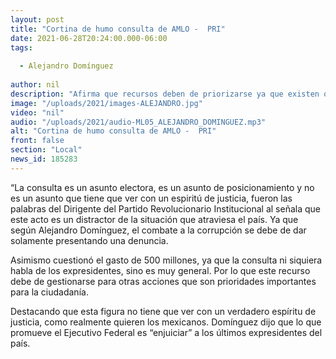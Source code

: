 ```yaml
---
layout: post
title: "Cortina de humo consulta de AMLO -  PRI"
date: 2021-06-28T20:24:00.000-06:00
tags:
  
  - Alejandro Domínguez
  
author: nil
description: "Afirma que recursos deben de priorizarse ya que existen otras carencias."
image: "/uploads/2021/images-ALEJANDRO.jpg"
video: "nil"
audio: "/uploads/2021/audio-ML05_ALEJANDRO_DOMINGUEZ.mp3"
alt: "Cortina de humo consulta de AMLO -  PRI"
front: false
section: "Local"
news_id: 185283
---
```


“La consulta es un asunto electora, es un asunto de posicionamiento y no es un asunto que tiene que ver con un espiritú de justicia, fueron las palabras del Dirigente del Partido Revolucionario Institucional al señala que este acto es un distractor de la situación que atraviesa el país. Ya que según Alejandro Domínguez, el combate a la corrupción se debe de dar solamente presentando una denuncia.

Asimismo cuestionó el gasto de 500 millones, ya que la consulta ni siquiera habla de los expresidentes, sino es muy general. Por lo que este recurso debe de gestionarse para otras acciones que son prioridades importantes para la ciudadanía.

Destacando que esta figura no tiene que ver con un verdadero espíritu de justicia, como realmente quieren los mexicanos. Domínguez dijo que lo que promueve el Ejecutivo Federal es “enjuiciar” a los últimos expresidentes del país.
